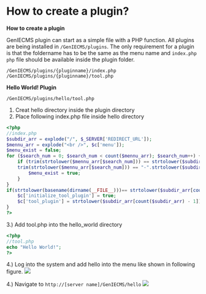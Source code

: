 
How to create a plugin?
=======================

**How to create a plugin**

GenIECMS plugin can start as a simple file with a PHP function. All plugins are being installed in ```/GenIECMS/plugins```. The only requirement for a plugin is that the foldername has to be the same as the menu name and ```index.php php``` file should be available inside the plugin folder.
```shell
/GenIECMS/plugins/{pluginname}/index.php
/GenIECMS/plugins/{pluginname}/tool.php
```
**Hello World! Plugin**

```shell
/GenIECMS/plugins/hello/tool.php
```
1. Creat hello directory inside the plugin directory
2. Place following index.php file inside hello directory
```php
<?php
//index.php
$subdir_arr = explode("/", $_SERVER['REDIRECT_URL']);
$mennu_arr = explode("<br />", $c['menu']);
$menu_exist = false;
for ($search_num = 0; $search_num < count($mennu_arr); $search_num++) {  
    if (trim(strtolower($mennu_arr[$search_num])) == strtolower($subdir_arr[count($subdir_arr) - 1]) ||      
    trim(strtolower($mennu_arr[$search_num])) == "-".strtolower($subdir_arr[count($subdir_arr) - 1])) {  
        $menu_exist = true;
    }
}
if(strtolower(basename(dirname(__FILE__)))== strtolower($subdir_arr[count($subdir_arr)-1]) && $menu_exist==true){
    $c['initialize_tool_plugin'] = true;
    $c['tool_plugin'] = strtolower($subdir_arr[count($subdir_arr) - 1]);
}
?>
```
3.) Add tool.php into the hello_world directory
```php
<?php
//tool.php
echo "Hello World!";
?>
```
4.) Log into the system and add hello into the menu like shown in following figure.
[![](https://raw.githubusercontent.com/irusri/GenIECMS/master/docs/images/login_screen.png)](https://raw.githubusercontent.com/irusri/GenIECMS/master/docs/images/login_screen.png)

4.) Navigate to ```http://[server name]/GenIECMS/hello```
[![](https://raw.githubusercontent.com/irusri/GenIECMS/master/docs/images/hello_world.png)](https://raw.githubusercontent.com/irusri/GenIECMS/master/docs/images/hello_world.png)
